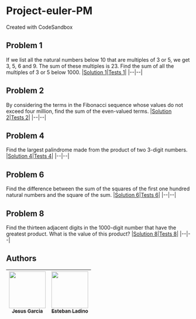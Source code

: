 # Project-euler-PM
Created with CodeSandbox

## Problem 1
If we list all the natural numbers below 10 that are multiples of 3 or 5, we get 3, 5, 6 and 9. The sum of these multiples is 23.
Find the sum of all the multiples of 3 or 5 below 1000.
|[Solution 1](./src/multiple.js)|[Tests 1](./src/__test__/multiple.test.js)|
|--|--|

## Problem 2
By considering the terms in the Fibonacci sequence whose values do not exceed four million, find the sum of the even-valued terms.
|[Solution 2](./src/even-fibonacci.js)|[Tests 2](./src/__test__/even-fibonacci.test.js)|
|--|--|

## Problem 4
Find the largest palindrome made from the product of two 3-digit numbers.
|[Solution 4](./src/largest-palindrome.js)|[Tests 4](./src/__test__/largest-palindrome.test.js)|
|--|--|

## Problem 6
Find the difference between the sum of the squares of the first one hundred natural numbers and the square of the sum.
|[Solution 6](./src/sum-square-difference.js)|[Tests 6](./src/__test__/sum-square-difference.test.js)|
|--|--|

## Problem 8
Find the thirteen adjacent digits in the 1000-digit number that have the greatest product. What is the value of this product?
|[Solution 8](./src/sum-square-difference.js)|[Tests 8](./src/__test__/sum-square-difference.test.js)|
|--|--|

## Authors
| [<img src="https://avatars.githubusercontent.com/u/45442712" width="100px;"/><br /><sub><b>Jesus Garcia</b></sub>](https://github.com/jesuslgarciah)<br />|[<img src="https://avatars.githubusercontent.com/u/47506498" width="100px;"/><br /><sub><b>Esteban Ladino</b></sub>](https://github.com/Esteban-Ladino)<br />
|-|-|
